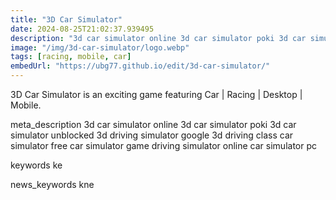 ```yaml
---
title: "3D Car Simulator"
date: 2024-08-25T21:02:37.939495
description: "3d car simulator online 3d car simulator poki 3d car simulator unblocked 3d driving simulator google 3d driving class car simulator free car simulator game driving simulator online car simulator pc"
image: "/img/3d-car-simulator/logo.webp"
tags: [racing, mobile, car]
embedUrl: "https://ubg77.github.io/edit/3d-car-simulator/"
---
```


3D Car Simulator is an exciting game featuring Car | Racing | Desktop | Mobile.

meta_description
3d car simulator online 3d car simulator poki 3d car simulator unblocked 3d driving simulator google 3d driving class car simulator free car simulator game driving simulator online car simulator pc


keywords
ke


news_keywords
kne
